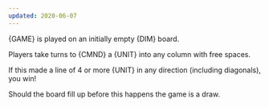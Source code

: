 ```yaml
---
updated: 2020-06-07
---
```


{GAME} is played on an initially empty {DIM} board.

Players take turns to {CMND} a {UNIT} into any column with free spaces.

If this made a line of 4 or more {UNIT} in any direction (including diagonals), you win!

Should the board fill up before this happens the game is a draw.
